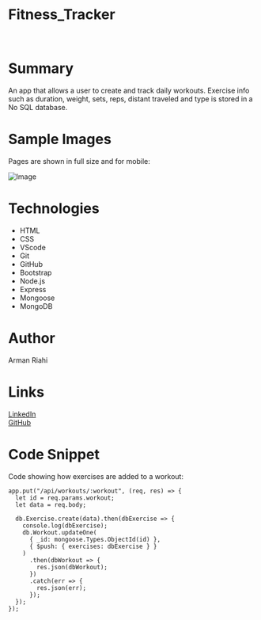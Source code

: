 # Fitness_Tracker

<br>

# Summary

An app that allows a user to create and track daily workouts. Exercise info such as duration, weight, sets, reps, distant traveled and type is stored in a No SQL database.
<br>

# Sample Images

Pages are shown in full size and for mobile:

![Image](assets/images/sc1.png)
<br>

# Technologies

- HTML
- CSS
- VScode
- Git
- GitHub
- Bootstrap
- Node.js
- Express
- Mongoose
- MongoDB

# Author

Arman Riahi

# Links

[LinkedIn](https://www.linkedin.com/in/arman-riahi/)
<br>
[GitHub](https://github.com/namrataffy)
<br>

# Code Snippet

Code showing how exercises are added to a workout:

```
app.put("/api/workouts/:workout", (req, res) => {
  let id = req.params.workout;
  let data = req.body;

  db.Exercise.create(data).then(dbExercise => {
    console.log(dbExercise);
    db.Workout.updateOne(
      { _id: mongoose.Types.ObjectId(id) },
      { $push: { exercises: dbExercise } }
    )
      .then(dbWorkout => {
        res.json(dbWorkout);
      })
      .catch(err => {
        res.json(err);
      });
  });
});

```
